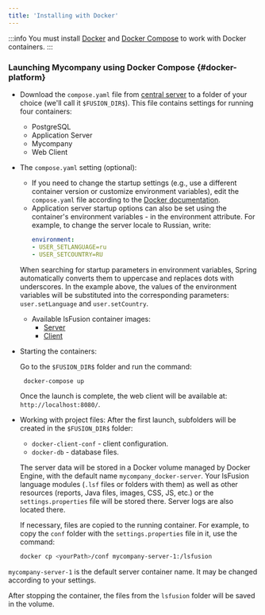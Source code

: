 ```yaml
---
title: 'Installing with Docker'
---
```


:::info
You must install [Docker](https://docs.docker.com/get-docker/) and [Docker Compose](https://docs.docker.com/compose/) to work with Docker containers.
:::

### Launching Mycompany using Docker Compose {#docker-platform}

- Download the `compose.yaml` file from [central server](https://download.lsfusion.org/solutions/mycompany-docker/) to a folder of your choice (we'll call it `$FUSION_DIR$`). This file contains settings for running four containers:
    - PostgreSQL
    - Application Server
    - Mycompany
    - Web Client

- The `compose.yaml` setting (optional):
    - If you need to change the startup settings (e.g., use a different container version or customize environment variables), edit the `compose.yaml` file according to the [Docker documentation](https://docs.docker.com/get-started/overview/).
    - Application server startup options can also be set using the container's environment variables - in the environment attribute. For example, to change the server locale to Russian, write:
       ```yml
       environment:
       - USER_SETLANGUAGE=ru
       - USER_SETCOUNTRY=RU
       ```
  When searching for startup parameters in environment variables, Spring automatically converts them to uppercase and replaces dots with underscores. In the example above, the values of the environment variables will be substituted into the corresponding parameters: `user.setLanguage` and `user.setCountry`.
    - Available lsFusion container images:
        - [Server](https://hub.docker.com/r/lsfusion/server/tags)
        - [Client](https://hub.docker.com/r/lsfusion/client/tags)

- Starting the containers:

  Go to the `$FUSION_DIR$` folder and run the command:
    ```bash
     docker-compose up
    ```
  Once the launch is complete, the web client will be available at: `http://localhost:8080/`.

- Working with project files:
  After the first launch, subfolders will be created in the `$FUSION_DIR$` folder:
    - `docker-client-conf` - client configuration.
    - `docker-db` - database files.

  The server data will be stored in a Docker volume managed by Docker Engine, with the default name `mycompany_docker-server`. Your lsFusion language modules (`.lsf` files or folders with them) as well as other resources (reports, Java files, images, CSS, JS, etc.) or the `settings.properties` file will be stored there. Server logs are also located there.

  If necessary, files are copied to the running container. For example, to copy the `conf` folder with the `settings.properties` file in it, use the command:
    ```bash
    docker cp <yourPath>/conf mycompany-server-1:/lsfusion
    ```
`mycompany-server-1` is the default server container name. It may be changed according to your settings.

After stopping the container, the files from the `lsfusion` folder will be saved in the volume.